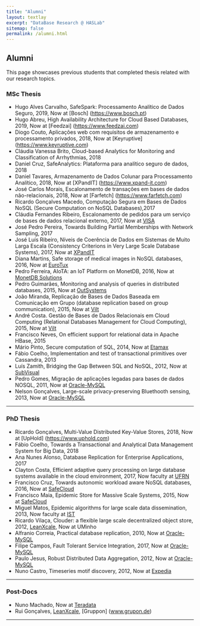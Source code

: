 ```yaml
---
title: "Alumni"
layout: textlay
excerpt: "DataBase Research @ HASLab"
sitemap: false
permalink: /alumni.html
---
```


## Alumni

This page showcases previous students that completed thesis related with our research topics.

### MSc Thesis
- Hugo Alves Carvalho, SafeSpark: Processamento Analítico de Dados Seguro, 2019, Now at [Bosch] (https://www.bosch.pt)
- Hugo Abreu, High Availability Architecture for Cloud Based Databases, 2019, Now at [Feedzai] (https://www.feedzai.com)
- Diogo Couto, Aplicações web com requisitos de armazenamento e processamento privados, 2018, Now at [Keyruptive] (https://www.keyruptive.com)
- Cláudia Vanessa Brito, Cloud-based Analytics for Monitoring and Classification of Arrhythmias, 2018
- Daniel Cruz, SafeAnalytics: Plataforma para analítico seguro de dados, 2018
- Daniel Tavares, Armazenamento de Dados Colunar para Processamento Analítico, 2018, Now at [XPandIT] (https://www.xpand-it.com)
- José Carlos Morais, Escalonamento de transações em bases de dados não-relacionais, 2018, Now at [Farfetch] (https://www.farfetch.com)
- Ricardo Gonçalves Macedo, Computação Segura em Bases de Dados NoSQL (Secure Computation on NoSQL Databases),2017
- Cláudia Fernandes Ribeiro, Escalonamento de pedidos para um serviço de bases de dados relacional externo, 2017, Now at [VISA](https://www.visa.com/)
- José Pedro Pereira, Towards Building Partial Memberships with Network Sampling, 2017
- José Luís Ribeiro, Níveis de Coerência de Dados em Sistemas de Muito Larga Escala (Consistency Criterions in Very Large Scale Database Systems), 2017, Now at [XPandIT](https://www.xpand-it.com)
- Diana Martins, Safe storage of medical images in NoSQL databases, 2016, Now at [EuroTux](https://eurotux.com/)
- Pedro Ferreira, AIoTA: an IoT Platform on MonetDB, 2016, Now at [MonetDB Solutions](https://monetdbsolutions.com/)
- Pedro Guimarães, Monitoring and analysis of queries in distributed databases, 2015, Now at [OutSystems](https://www.outsystems.com/)
- João Miranda, Replicação de Bases de Dados Baseada em Comunicação em Grupo (database replication based on group communication), 2015, Now at [Vilt]( https://www.vilt-group.com/)
- André Costa. Gestão de Bases de Dados Relacionais em Cloud Computing (Relational Databases Management for Cloud Computing), 2015, Now at [Vilt]( https://www.vilt-group.com/)
- Francisco Neves, On efficient support for relational data in Apache HBase, 2015
- Mário Pinto, Secure computation of SQL, 2014, Now at [Etamax](http://www.etamax.de/)
- Fábio Coelho, Implementation and test of transactional primitives over Cassandra, 2013
- Luís Zamith, Bridging the Gap Between SQL and NoSQL, 2012, Now at [SubVisual](https://subvisual.co/)
- Pedro Gomes, Migração de aplicações legadas para bases de dados NOSQL, 2011, Now at [Oracle-MySQL](https://www.mysql.com)
- Nelson Gonçalves, Large-scale privacy-preserving Bluethooth sensing, 2013, Now at [Oracle-MySQL](https://www.mysql.com) 
---

### PhD Thesis
 - Ricardo Gonçalves, Multi-Value Distributed Key-Value Stores, 2018, Now at [UpHold] (https://www.uphold.com)
 - Fábio Coelho, Towards a Transactional and Analytical Data Management System for Big Data, 2018
 - Ana Nunes Alonso, Database Replication for Enterprise Applications, 2017
 - Clayton Costa, Efficient adaptive query processing on large database systems available in the cloud environment, 2017, Now faculty at [UFRN](https://www.ufrn.br/)
 - Francisco Cruz, Towards autonomic workload aware NoSQL databases, 2016, Now at [SafeCloud](https://safecloudtech.com/)
 - Francisco Maia, Epidemic Store for Massive Scale Systems, 2015, Now at [SafeCloud](https://safecloudtech.com/)
 - Miguel Matos, Epidemic algorithms for large scale data dissemination, 2013, Now faculty at [IST](https://tecnico.ulisboa.pt)
 - Ricardo Vilaça, Clouder: a flexible large scale decentralized object store, 2012, [LeanXcale](https://www.leanxcale.com/), Now at UMinho
 - Alfranio Correia, Practical database replication, 2010, Now at [Oracle-MySQL](https://www.mysql.com)
 - Filipe Campos, Fault Tolerant Service Integration, 2017, Now at [Oracle-MySQL](https://www.mysql.com)
 - Paulo Jesus, Robust Distributed Data Aggregation, 2012, Now at [Oracle-MySQL](https://www.mysql.com)
 - Nuno Castro, Timeseries motif discovery, 2012, Now at [Expedia](https://www.lifeatexpedia.com)

---
### Post-Docs
 - Nuno Machado, Now at [Teradata](https://www.teradata.com/)
 - Rui Gonçalves, [LeanXcale](https://www.leanxcale.com/), [Gruppon] (www.grupon.de)

---
